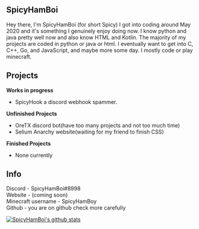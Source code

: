 ## SpicyHamBoi
Hey there, I'm SpicyHamBoi (for short Spicy) I got into coding around May 2020 and it's something I genuinely enjoy doing now. I know python and java pretty well now and also know HTML and Kotlin. The majority of my projects are coded in python or java or html. I eventually want to get into C, C++, Go, and JavaScript, and maybe more some day. I mostly code or play minecraft.

## Projects 
**Works in progress** <br>
- SpicyHook a discord webhook spammer.


**Unfinished Projects** <br>
- OreTX discord bot(have too many projects and not too much time)
- Selium Anarchy website(waiting for my friend to finish CSS)

**Finished Projects** <br>
- None currently


## Info 
Discord - SpicyHamBoi#8998 <br />
Website - (coming soon)<br />
Minecraft username - SpicyHamBoy <br />
Github - you are on github check more carefully

[![SpicyHamBoi's github stats](https://github-readme-stats.vercel.app/api?username=SpicyHamBoi&show_icons=true&theme=onedark&hide=issues)](https://github.com/SpicyHamBoi/github-readme-stats)
